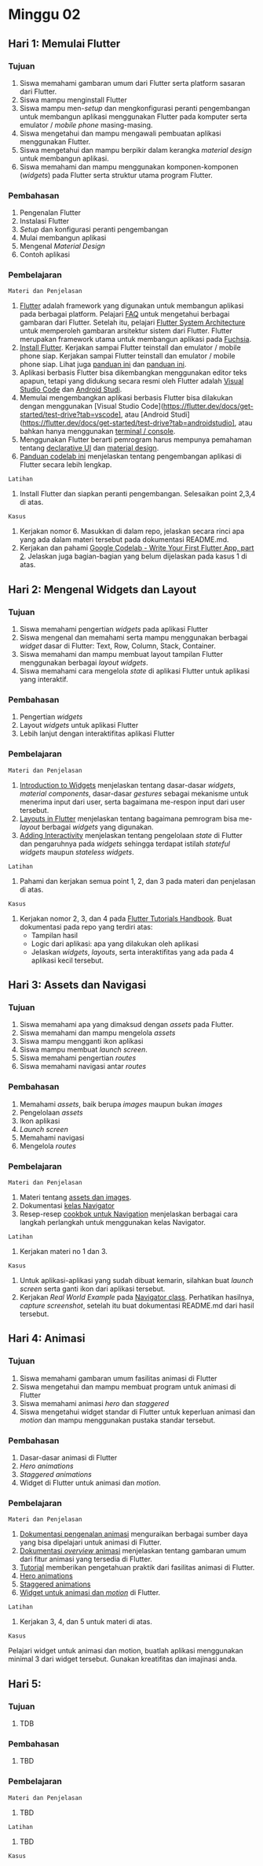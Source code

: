 # Minggu 02

## Hari 1: Memulai Flutter

### Tujuan

1. Siswa memahami gambaran umum dari Flutter serta platform sasaran dari Flutter.
2. Siswa mampu menginstall Flutter
3. Siswa mampu men-*setup* dan mengkonfigurasi peranti pengembangan untuk membangun aplikasi
   menggunakan Flutter pada komputer serta emulator / *mobile phone* masing-masing.
4. Siswa mengetahui dan mampu mengawali pembuatan aplikasi menggunakan Flutter.
5. Siswa mengetahui dan mampu berpikir dalam kerangka *material design* untuk membangun aplikasi.
6. Siswa memahami dan mampu menggunakan komponen-komponen (*widgets*) pada Flutter serta struktur
   utama program Flutter.

### Pembahasan

1. Pengenalan Flutter
2. Instalasi Flutter
3. *Setup* dan konfigurasi peranti pengembangan
4. Mulai membangun aplikasi
5. Mengenal *Material Design*
6. Contoh aplikasi

### Pembelajaran

```
Materi dan Penjelasan
```

1. [Flutter](https://flutter/dev) adalah framework yang digunakan untuk membangun aplikasi pada
   berbagai platform. Pelajari [FAQ](https://flutter.dev/docs/resources/faq) untuk mengetahui
   berbagai gambaran dari Flutter. Setelah itu, pelajari [Flutter System
   Architecture](https://docs.google.com/presentation/d/1cw7A4HbvM_Abv320rVgPVGiUP2msVs7tfGbkgdrTy0I/edit#slide=id.gbb3c3233b_0_162)
   untuk memperoleh gambaran arsitektur sistem dari Flutter. Flutter merupakan framework utama untuk
   membangun aplikasi pada [Fuchsia](https://fuchsia.dev/).
2. [Install Flutter](https://flutter.dev/docs/get-started/install). Kerjakan sampai Flutter
   teinstall dan emulator / mobile phone siap. Kerjakan sampai Flutter teinstall dan emulator /
   mobile phone siap. Lihat juga [panduan
   ini](https://medium.com/@kamiwabi.id/menyiapkan-lingkungan-pengembangan-untuk-flutter-9c8edf48715e)
   dan [panduan ini](https://medium.com/@kamiwabi.id/flutter-pada-real-device-a54c9795cf74).
3. Aplikasi berbasis Flutter bisa dikembangkan menggunakan editor teks apapun, tetapi yang didukung
   secara resmi oleh Flutter adalah [Visual Studio
   Code](https://flutter.dev/docs/get-started/editor?tab=vscode) dan [Android
   Studi](https://flutter.dev/docs/get-started/editor?tab=androidstudio).
4. Memulai mengembangkan aplikasi berbasis Flutter bisa dilakukan dengan menggunakan [Visual Studio
   Code](https://flutter.dev/docs/get-started/test-drive?tab=vscode], atau [Android
   Studi](https://flutter.dev/docs/get-started/test-drive?tab=androidstudio], atau bahkan hanya menggunakan [terminal / console](https://flutter.dev/docs/get-started/test-drive?tab=terminal).
5. Menggunakan Flutter berarti pemrogram harus mempunya pemahaman tentang [declarative
   UI](https://flutter.dev/docs/get-started/flutter-for/declarative) dan [material
   design](https://material.io/collections/getting-started/).
6. [Panduan codelab ini](https://flutter.dev/docs/get-started/codelab) menjelaskan tentang
   pengembangan aplikasi di Flutter secara lebih lengkap.


```
Latihan
```

1. Install Flutter dan siapkan peranti pengembangan. Selesaikan point 2,3,4 di atas.

```
Kasus
```

1. Kerjakan nomor 6. Masukkan di dalam repo, jelaskan secara rinci apa yang ada dalam materi
   tersebut pada dokumentasi README.md.
2. Kerjakan dan pahami [Google Codelab - Write Your First Flutter App, part
   2](https://codelabs.developers.google.com/codelabs/first-flutter-app-pt2/#0). Jelaskan juga
   bagian-bagian yang belum dijelaskan pada kasus 1 di atas.

## Hari 2: Mengenal Widgets dan Layout

### Tujuan

1. Siswa memahami pengertian *widgets* pada aplikasi Flutter
2. Siswa mengenal dan memahami serta mampu menggunakan berbagai *widget* dasar di Flutter: Text,
   Row, Column, Stack, Container.
3. Siswa memahami dan mampu membuat layout tampilan Flutter menggunakan berbagai *layout widgets*.
4. Siswa memahami cara mengelola *state* di aplikasi Flutter untuk aplikasi yang interaktif.

### Pembahasan

1. Pengertian *widgets*
2. Layout *widgets* untuk aplikasi Flutter
3. Lebih lanjut dengan interaktifitas aplikasi Flutter

### Pembelajaran

```
Materi dan Penjelasan
```

1. [Introduction to Widgets](https://flutter.dev/docs/development/ui/widgets-intro) menjelaskan
   tentang dasar-dasar *widgets*, *material components*, dasar-dasar *gestures* sebagai mekanisme
   untuk menerima input dari user, serta bagaimana me-respon input dari user tersebut.
2. [Layouts in Flutter](https://flutter.dev/docs/development/ui/layout) menjelaskan tentang
   bagaimana pemrogram bisa me-*layout* berbagai *widgets* yang digunakan.
3. [Adding Interactivity](https://flutter.dev/docs/development/ui/interactive) menjelaskan tentang
   pengelolaan *state* di Flutter dan pengaruhnya pada *widgets* sehingga terdapat istilah *stateful
   widgets* maupun *stateless widgets*.


```
Latihan
```

1. Pahami dan kerjakan semua point 1, 2, dan 3 pada materi dan penjelasan di atas.


```
Kasus
```

1. Kerjakan nomor 2, 3, dan 4 pada [Flutter Tutorials
   Handbook](https://kodestat.gitbook.io/flutter/). Buat dokumentasi pada repo yang terdiri atas:
    * Tampilan hasil
    * Logic dari aplikasi: apa yang dilakukan oleh aplikasi
    * Jelaskan *widgets*, *layouts*, serta interaktifitas yang ada pada 4 aplikasi kecil tersebut.

## Hari 3:  Assets dan Navigasi

### Tujuan

1. Siswa memahami apa yang dimaksud dengan *assets* pada Flutter.
2. Siswa memahami dan mampu mengelola *assets*
3. Siswa mampu mengganti ikon aplikasi
4. Siswa mampu membuat *launch screen*.
5. Siswa memahami pengertian *routes*
6. Siswa memahami navigasi antar *routes*

### Pembahasan

1. Memahami *assets*, baik berupa *images* maupun bukan *images*
2. Pengelolaan *assets*
3. Ikon aplikasi
4. *Launch screen*
5. Memahami navigasi
6. Mengelola *routes*

### Pembelajaran

```
Materi dan Penjelasan
```

1. Materi tentang [assets dan images](https://flutter.dev/docs/development/ui/assets-and-images).
2. Dokumentasi [kelas Navigator](https://flutter.dev/docs/cookbook#navigation)
3. Resep-resep [cookbok untuk Navigation](https://flutter.dev/docs/cookbook#navigation) menjelaskan
   berbagai cara langkah perlangkah untuk menggunakan kelas Navigator.

```
Latihan
```

1. Kerjakan materi no 1 dan 3.


```
Kasus
```

1. Untuk aplikasi-aplikasi yang sudah dibuat kemarin, silahkan buat *launch screen* serta ganti ikon
   dari aplikasi tersebut.
2. Kerjakan *Real World Example* pada [Navigator
   class](https://api.flutter.dev/flutter/widgets/Navigator-class.html). Perhatikan hasilnya,
   *capture screenshot*, setelah itu buat dokumentasi README.md dari hasil tersebut.

## Hari 4: Animasi

### Tujuan

1. Siswa memahami gambaran umum fasilitas animasi di Flutter
2. Siswa mengetahui dan mampu membuat program untuk animasi di Flutter
3. Siswa memahami animasi *hero* dan *staggered* 
4. Siswa mengetahui widget standar di Flutter untuk keperluan animasi dan *motion* dan mampu
   menggunakan pustaka standar tersebut.

### Pembahasan

1. Dasar-dasar animasi di Flutter
2. *Hero animations*
3. *Staggered animations*
4. Widget di Flutter untuk animasi dan *motion*.

### Pembelajaran

```
Materi dan Penjelasan
```

1. [Dokumentasi pengenalan animasi](https://flutter.dev/docs/development/ui/animations) menguraikan
   berbagai sumber daya yang bisa dipelajari untuk animasi di Flutter.
2. [Dokumentasi *overview* animasi](https://flutter.dev/docs/development/ui/animations/overview)
   menjelaskan tentang gambaran umum dari fitur animasi yang tersedia di Flutter.
3. [Tutorial](https://flutter.dev/docs/development/ui/animations/tutorial) memberikan pengetahuan
   praktik dari fasilitas animasi di Flutter.
4. [Hero animations](https://flutter.dev/docs/development/ui/animations/hero-animations)
5. [Staggered animations](https://flutter.dev/docs/development/ui/animations/staggered-animations)
6. [Widget untuk animasi dan *motion*](https://flutter.dev/docs/development/ui/widgets/animation) di
   Flutter.


```
Latihan
```

1. Kerjakan 3, 4, dan 5 untuk materi di atas.


```
Kasus
```

Pelajari widget untuk animasi dan motion, buatlah aplikasi menggunakan minimal 3 dari widget
tersebut. Gunakan kreatifitas dan imajinasi anda.

## Hari 5:

### Tujuan

1. TDB

### Pembahasan

1. TBD

### Pembelajaran

```
Materi dan Penjelasan
```

1. TBD

```
Latihan
```

1. TBD


```
Kasus
```




